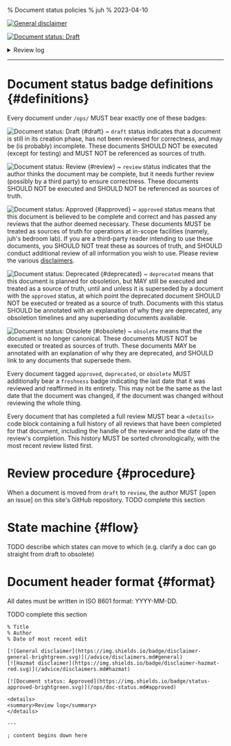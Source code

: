 % Document status policies
% juh
% 2023-04-10

[![General disclaimer](https://img.shields.io/badge/disclaimer-general-brightgreen.svg)](/advice/disclaimers.md#general)

[![Document status: Draft](https://img.shields.io/badge/status-draft-red.svg)](/ops/doc-status.md#draft)

<details>
<summary>Review log</summary>
</details>

---

# Document status badge definitions {#definitions}

Every document under `/ops/` MUST bear exactly one of these badges:

![Document status: Draft](https://img.shields.io/badge/status-draft-red.svg) {#draft}
~  `draft` status indicates that a document is still in its creation phase, has not been reviewed for correctness, and may be (is probably) incomplete. These documents SHOULD NOT be executed (except for testing) and MUST NOT be referenced as sources of truth.

![Document status: Review](https://img.shields.io/badge/status-review-yellow.svg) {#review}
~  `review` status indicates that the author thinks the document may be complete, but it needs further review (possibly by a third party) to ensure correctness. These documents SHOULD NOT be executed and SHOULD NOT be referenced as sources of truth.

![Document status: Approved](https://img.shields.io/badge/status-approved-brightgreen.svg) {#approved}
~  `approved` status means that this document is believed to be complete and correct and has passed any reviews that the author deemed necessary. These documents MUST be treated as sources of truth for operations at in-scope facilities (namely, juh's bedroom lab). If you are a third-party reader intending to use these documents, you SHOULD NOT treat these as sources of truth, and SHOULD conduct additional review of all information you wish to use. Please review the various [disclaimers](/advice/disclaimers.md).

![Document status: Deprecated](https://img.shields.io/badge/status-deprecated-darkorange.svg) {#deprecated}
~  `deprecated` means that this document is planned for obsoletion, but MAY still be executed and treated as a source of truth, until and unless it is superseded by a document with the `approved` status, at which point the deprecated document SHOULD NOT be executed or treated as a source of truth. Documents with this status SHOULD be annotated with an explanation of why they are deprecated, any obsoletion timelines and any superseding documents available.

![Document status: Obsolete](https://img.shields.io/badge/status-obsolete-darkred.svg) {#obsolete}
~  `obsolete` means that the document is no longer canonical. These documents MUST NOT be executed or treated as sources of truth. These documents MAY be annotated with an explanation of why they are deprecated, and SHOULD link to any documents that supersede them.

Every document tagged `approved`, `deprecated`, or `obsolete` MUST additionally bear a `freshness` badge indicating the last date that it was reviewed and reaffirmed in its entirety. This may not be the same as the last date that the document was changed, if the document was changed without reviewing the whole thing.

Every document that has completed a full review MUST bear a `<details>` code block containing a full history of all reviews that have been completed for that document, including the handle of the reviewer and the date of the review's completion. This history MUST be sorted chronologically, with the most recent review listed first.

# Review procedure {#procedure}

When a document is moved from `draft` to `review`, the author MUST [open an issue] on this site's GitHub repository. TODO complete this section

# State machine {#flow}

TODO describe which states can move to which (e.g. clarify a doc can go straight from draft to obsolete)

# Document header format {#format}

All dates must be written in ISO 8601 format: YYYY-MM-DD.

TODO complete this section

```
% Title
% Author
% Date of most recent edit

[![General disclaimer](https://img.shields.io/badge/disclaimer-general-brightgreen.svg)](/advice/disclaimers.md#general)
[![Hazmat disclaimer](https://img.shields.io/badge/disclaimer-hazmat-red.svg)](/advice/disclaimers.md#hazmat)

[![Document status: Approved](https://img.shields.io/badge/status-approved-brightgreen.svg)](/ops/doc-status.md#approved)

<details>
<summary>Review log</summary>
</details>

---

; content begins down here
```